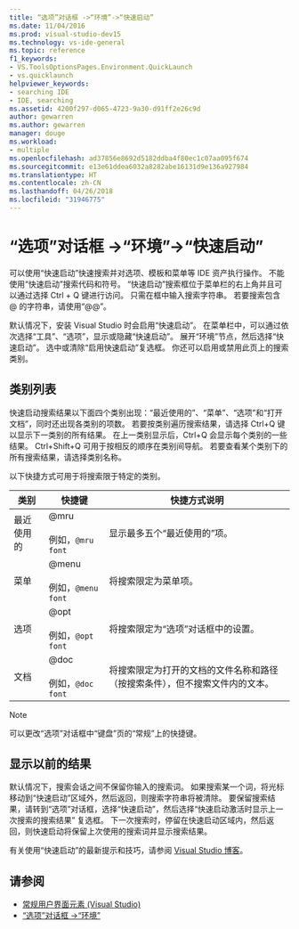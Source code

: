 ```yaml
---
title: “选项”对话框 ->“环境”->“快速启动”
ms.date: 11/04/2016
ms.prod: visual-studio-dev15
ms.technology: vs-ide-general
ms.topic: reference
f1_keywords:
- VS.ToolsOptionsPages.Environment.QuickLaunch
- vs.quicklaunch
helpviewer_keywords:
- searching IDE
- IDE, searching
ms.assetid: 4200f297-d065-4723-9a30-d91ff2e26c9d
author: gewarren
ms.author: gewarren
manager: douge
ms.workload:
- multiple
ms.openlocfilehash: ad37856e8692d5182ddba4f80ec1c07aa095f674
ms.sourcegitcommit: e13e61ddea6032a8282abe16131d9e136a927984
ms.translationtype: HT
ms.contentlocale: zh-CN
ms.lasthandoff: 04/26/2018
ms.locfileid: "31946775"
---
```

# <a name="quick-launch-environment-options-dialog-box"></a>“选项”对话框 ->“环境”->“快速启动”
可以使用“快速启动”快速搜索并对选项、模板和菜单等 IDE 资产执行操作。 不能使用“快速启动”搜索代码和符号。 “快速启动”搜索框位于菜单栏的右上角并且可以通过选择 Ctrl + Q 键进行访问。 只需在框中输入搜索字符串。 若要搜索包含 @ 的字符串，请使用“@@”。

 默认情况下，安装 Visual Studio 时会启用“快速启动”。 在菜单栏中，可以通过依次选择“工具”、“选项”，显示或隐藏“快速启动”。 展开“环境”节点，然后选择“快速启动”。 选中或清除“启用快速启动”复选框。 你还可以启用或禁用此页上的搜索类别。

## <a name="category-list"></a>类别列表
 快速启动搜索结果以下面四个类别出现：“最近使用的”、“菜单”、“选项”和“打开文档”，同时还出现各类别的项数。 若要按类别遍历搜索结果，请选择 Ctrl+Q 键以显示下一类别的所有结果。 在上一类别显示后，Ctrl+Q 会显示每个类别的一些结果。 Ctrl+Shift+Q 可用于按相反的顺序在类别间导航。 若要查看某个类别下的所有搜索结果，请选择类别名称。

 以下快捷方式可用于将搜索限于特定的类别。

|类别|快捷键|快捷方式说明|
|--------------|--------------|--------------------------|
|最近使用的|@mru<br /><br /> 例如，`@mru font`|显示最多五个“最近使用的”项。|
|菜单|@menu<br /><br /> 例如，`@menu font`|将搜索限定为菜单项。|
|选项|@opt<br /><br /> 例如，`@opt font`|将搜索限定为“选项”对话框中的设置。|
|文档|@doc<br /><br /> 例如，`@doc font`|将搜索限定为打开的文档的文件名称和路径（按搜索条件），但不搜索文件内的文本。|

> [!NOTE]
> 可以更改“选项”对话框中“键盘”页的“常规”上的快捷键。


## <a name="show-previous-results"></a>显示以前的结果
 默认情况下，搜索会话之间不保留你输入的搜索词。 如果搜索某一个词，将光标移动到“快速启动”区域外，然后返回，则搜索字符串将被清除。 要保留搜索结果，请转到“选项”对话框，选择“快速启动”，然后选择“快速启动激活时显示上一次搜索的搜索结果” 复选框。 下一次搜索时，停留在快速启动区域内，然后返回，则快速启动将保留上次使用的搜索词并显示搜索结果。

 有关使用“快速启动”的最新提示和技巧，请参阅 [Visual Studio 博客](http://go.microsoft.com/fwlink/?LinkId=236054)。

## <a name="see-also"></a>请参阅

- [常规用户界面元素 (Visual Studio)](../../ide/reference/general-user-interface-elements-visual-studio.md)
- [“选项”对话框 ->“环境”](../../ide/reference/environment-options-dialog-box.md)
